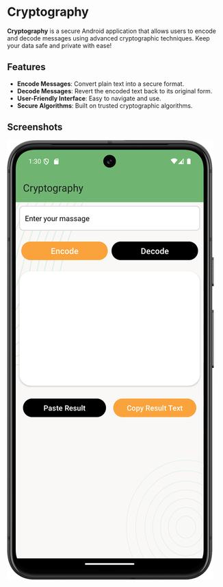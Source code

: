 # Cryptography

**Cryptography** is a secure Android application that allows users to encode and decode messages using advanced cryptographic techniques. Keep your data safe and private with ease!

## Features

- **Encode Messages**: Convert plain text into a secure format.
- **Decode Messages**: Revert the encoded text back to its original form.
- **User-Friendly Interface**: Easy to navigate and use.
- **Secure Algorithms**: Built on trusted cryptographic algorithms.

## Screenshots

![Screenshot of Cryptography](https://github.com/mehedihasansrijon/Android-Cryptography/blob/master/app/screenshot/screenshot_01.png)
